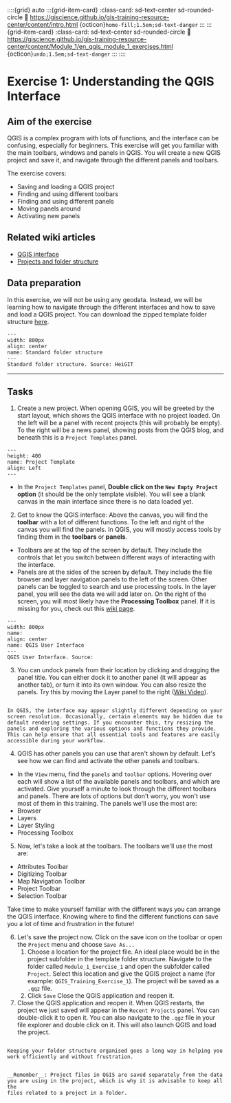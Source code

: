 ::::{grid} auto
:::{grid-item-card}
:class-card: sd-text-center sd-rounded-circle
:link: https://giscience.github.io/gis-training-resource-center/content/intro.html 
{octicon}`home-fill;1.5em;sd-text-danger`
:::
:::{grid-item-card}
:class-card: sd-text-center sd-rounded-circle
:link: https://giscience.github.io/gis-training-resource-center/content/Module_1/en_qgis_module_1_exercises.html 
{octicon}`undo;1.5em;sd-text-danger`
:::
::::

# Exercise 1: Understanding the QGIS Interface

## Aim of the exercise

QGIS is a complex program with lots of functions, and the interface can be confusing, especially for beginners. This exercise will get you familiar with the main toolbars, windows and panels in QGIS. You will create a new QGIS project and save it, and navigate through the different panels and toolbars.

The exercise covers: 

- Saving and loading a QGIS project
- Finding and using different toolbars
- Finding and using different panels 
- Moving panels around
- Activating new panels


## Related wiki articles

- [QGIS interface](/content/Wiki/en_qgis_interface_wiki.md)
- [Projects and folder structure](https://giscience.github.io/gis-training-resource-center/content/Wiki/en_qgis_projects_folder_structure_wiki.html)


## Data preparation

In this exercise, we will not be using any geodata. Instead, we will be learning how to navigate through the different interfaces and how to save and load a QGIS project. You can download the zipped template folder structure [here](https://nexus.heigit.org/repository/gis-training-resource-center/Modul_1/Modul_1_Exercise_1_Understanding_the_interface/Modul_1_Exercise_1_Understanding_the_interface.zip).

```{figure} /fig/Standard_project_folder_structure.drawio.svg
---
width: 800px
align: center
name: Standard folder structure
---
Standard folder structure. Source: HeiGIT
```
---

## Tasks

1. Create a new project. When opening QGIS, you will be greeted by 
the start layout, which shows the QGIS interface with no project loaded. On the 
left will be a panel with recent projects (this will probably be empty). To the 
right will be a news panel, showing posts from the QGIS blog, and beneath this 
is a `Project Templates` panel. 

```{figure} /fig/en_project_template_BRC.png
---
height: 400
name: Project Template
align: Left
---
```

- In the `Project Templates` panel, __Double click on the `New Empty Project` option__ (it should be the only template visible). You will see a blank canvas in the main interface since there is no data loaded yet. 

2. Get to know the QGIS interface: Above the canvas, you will find the __toolbar__ with a lot of different functions. To the left and right of the canvas you will find the panels. In QGIS, you will mostly access tools by finding them in the __toolbars__ or __panels__. 

- Toolbars are at the top of the screen by default. They include the controls that let you switch between different ways of interacting with the interface. 
- Panels are at the sides of the screen by default. They include the file browser and layer navigation panels to the left of the screen. Other panels can be toggled to search and use processing tools. In the layer panel, you will see the data we will add later on.
On the right of the screen, you will most likely have the __Processing Toolbox__ panel. If it is missing for you, check out this [wiki page](https://giscience.github.io/gis-training-resource-center/content/Wiki/en_qgis_common_errors_and_Issues.html#missing-toolbox).

```{figure} /fig/en_QGIS_GUI.png
---
width: 800px
name: 
align: center
name: QGIS User Interface
---
QGIS User Interface. Source:
```

3. You can undock panels from their location by clicking and dragging the panel title. You can either dock it to another panel (it will appear as another tab), or turn it into its own window. You can also resize the panels. Try this by moving the Layer panel to the right ([Wiki Video](https://giscience.github.io/gis-training-resource-center/content/Wiki/en_qgis_interface_wiki.html#move-and-arrange-toolbars)). 

```{tip}

In QGIS, the interface may appear slightly different depending on your screen resolution. Occasionally, certain elements may be hidden due to default rendering settings. If you encounter this, try resizing the panels and exploring the various options and functions they provide. This can help ensure that all essential tools and features are easily accessible during your workflow.

```

4. QGIS has other panels you can use that aren't shown by default. Let's see how we can find and activate the other panels and toolbars.
- In the `View` menu, find the `panels` and `toolbar` options. Hovering over each will show a list of the available panels and toolbars, and which are activated. Give yourself a minute to look through the different toolbars and panels. There are lots of options but don't worry, you won't use most of them in this training. The panels we'll use the most are: 
- Browser
- Layers
- Layer Styling
- Processing Toolbox

5. Now, let's take a look at the toolbars. The toolbars we'll use the most are:  
- Attributes Toolbar
- Digitizing Toolbar
- Map Navigation Toolbar
- Project Toolbar
- Selection Toolbar
 

Take time to make yourself familiar with the different ways you can arrange the QGIS interface. Knowing where to find the different functions can save you a lot of time and frustration in the future!

6. Let's save the project now. Click on the save icon on the toolbar or open the  `Project` menu and choose `Save As...`
    1. Choose a location for the project file. An ideal place would be in the project subfolder in the template folder structure. Navigate to the folder called `Module_1_Exercise_1` and open the subfolder called `Project`. Select this location and give the QGIS project a name (for example: `QGIS_Training_Exercise_1`). The project will be saved as a `.qqz` file.
    2. Click `Save` 
     Close the QGIS application and reopen it.
7.  Close the QGIS application and reopen it. When QGIS restarts, the project we just saved will appear in the `Recent Projects` panel. You can double-click it to open it. You can also navigate to the `.qgz` file in your file explorer and double click on it. 
This will also launch QGIS and load the project. 

```{Tip}

Keeping your folder structure organised goes a long way in helping you work efficiently and without frustration.

```

```{Warning}

__Remember__: Project files in QGIS are saved separately from the data you are using in the project, which is why it is advisable to keep all the 
files related to a project in a folder.

```


